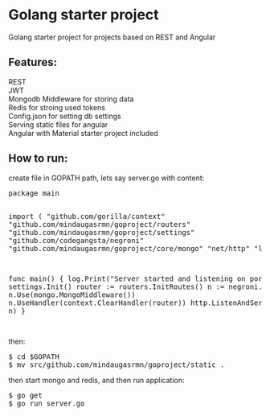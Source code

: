 <h1>Golang starter project</h1>
Golang starter project for projects based on REST and Angular
<br />
<h2>Features:</h2>
REST<br />
JWT<br />
Mongodb Middleware for storing data<br />
Redis for stroing used tokens<br />
Config.json for setting db settings<br />
Serving static files for angular<br />
Angular with Material starter project included<br />

<h2>How to run:</h2>
create file in GOPATH path, lets say server.go with content:
<pre>
package main

import (
    "github.com/gorilla/context"
	"github.com/mindaugasrmn/goproject/routers"
	"github.com/mindaugasrmn/goproject/settings"
	"github.com/codegangsta/negroni"
	"github.com/mindaugasrmn/goproject/core/mongo"
	"net/http"
	"log"
)

func main() {
	log.Print("Server started and listening on port 5000")
	settings.Init()
	router := routers.InitRoutes()
	n := negroni.Classic()
	n.Use(mongo.MongoMiddleware())
	n.UseHandler(context.ClearHandler(router))
	http.ListenAndServe(":5000", n)
}

</pre>

then:
<pre>
$ cd $GOPATH
$ mv src/github.com/mindaugasrmn/goproject/static .
</pre>

then start mongo and redis, and then run application:
<pre>
$ go get
$ go run server.go
</pre>


